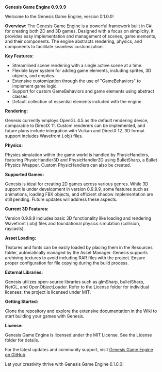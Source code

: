 **Genesis Game Engine 0.9.9.9**

Welcome to the Genesis Game Engine, version 0.1.0.0!

**Overview:**
The Genesis Game Engine is a powerful framework built in C# for creating both 2D and 3D games. Designed with a focus on simplicity, it provides easy implementation and management of scenes, game elements, and their components. The engine abstracts rendering, physics, and components to facilitate seamless customization.

**Key Features:**
- Streamlined scene rendering with a single active scene at a time.
- Flexible layer system for adding game elements, including sprites, 3D objects, and empties.
- Extensive customization through the use of "GameBehaviors" to implement game logic.
- Support for custom GameBehaviors and game elements using abstract classes.
- Default collection of essential elements included with the engine.

**Rendering:**

Genesis currently employs OpenGL 4.5 as the default rendering device, comparable to DirectX 11. Custom renderers can be implemented, and future plans include integration with Vulkan and DirectX 12. 3D format support includes Wavefront (.obj) files.

**Physics:**

Physics simulation within the game world is handled by PhysicHandlers, featuring PhysicHandler3D and PhysicHandler2D using BulletSharp, a Bullet Physics Wrapper. Custom PhysicHandlers can also be created.

**Supported Games:**

Genesis is ideal for creating 2D games across various genres. While 3D support is under development in version 0.9.9.9, some features such as animations, loading FBX objects, and efficient shadow implementation are still pending. Future updates will address these aspects.

**Current 3D Features:**

Version 0.9.9.9 includes basic 3D functionality like loading and rendering Wavefront (.obj) files and foundational physics simulation (collision, raycasts).

**Asset Loading:**

Textures and fonts can be easily loaded by placing them in the Resources folder, automatically managed by the Asset Manager. Genesis supports archiving textures to avoid including RAR files with the project. Ensure proper configuration for file copying during the build process.

**External Libraries:**

Genesis utilizes open-source libraries such as glmSharp, bulletSharp, NetGL, and OpenObjectLoader. Refer to the License folder for individual licenses; the project is licensed under MIT.

**Getting Started:**

Clone the repository and explore the extensive documentation in the Wiki to start building your games with Genesis.

**License:**

Genesis Game Engine is licensed under the MIT License. See the License folder for details.

For the latest updates and community support, visit [Genesis Game Engine on GitHub](https://github.com/Andy16823/GFX/tree/main/GFX/GFX%200.1.0.0).

Let your creativity thrive with Genesis Game Engine 0.1.0.0!
